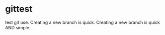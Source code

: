 # gittest 
test git use.
Creating a new branch is quick.
Creating a new branch is quick AND simple.
